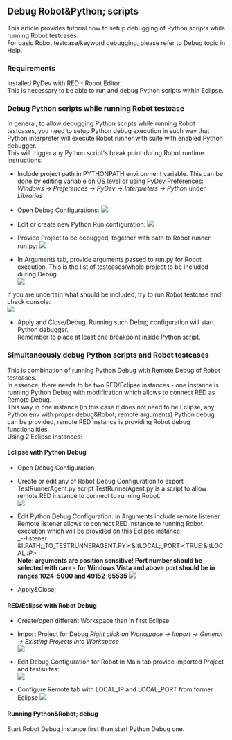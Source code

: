 ## Debug Robot&amp;Python; scripts

This article provides tutorial how to setup debugging of Python scripts while
running Robot testcases.  
For basic Robot testcase/keyword debugging, please refer to Debug topic in
Help.  

### Requirements

Installed PyDev with RED - Robot Editor.  
This is necessary to be able to run and debug Python scripts within Eclipse.  

### Debug Python scripts while running Robot testcase

In general, to allow debugging Python scripts while running Robot testcases,
you need to setup Python debug execution in such way that Python interpreter
will execute Robot runner with suite with enabled Python debugger.  
This will trigger any Python script's break point during Robot runtime.  
Instructions:  
  

  * Include project path in PYTHONPATH environment variable.
This can be done by editing variable on OS level or using PyDev Preferences:  
_Windows -&gt; Preferences -&gt; PyDev -&gt; Interpreters -&gt; Python_ under
_Libraries_  
  

  * Open Debug Configurations:
![](python_red_debug/go_to_debug_conf.png)  
  

  * Edit or create new Python Run configuration:
![](python_red_debug/edit_pyt_deb_conf.png)  
  

  * Provide Project to be debugged, together with path to Robot runner run.py:
![](python_red_debug/pyt_deb_main.png)  
  

  * In Arguments tab, provide arguments passed to run.py for Robot execution.
This is the list of testcases/whole project to be included during Debug.  
![](python_red_debug/pyt_deb_arg.png)  
  
If you are uncertain what should be included, try to run Robot testcase and
check console:  
![](python_red_debug/sample_suite_arg.png)  
  

  * Apply and Close/Debug.
Running such Debug configuration will start Python debugger.  
Remember to place at least one breakpoint inside Python script.

### Simultaneously debug Python scripts and Robot testcases

This is combination of running Python Debug with Remote Debug of Robot
testcases.  
In essence, there needs to be two RED/Eclipse instances - one instance is
running Python Debug with modification which allows to connect RED as Remote
Debug.  
This way in one instance (in this case it does not need to be Eclipse, any
Python env with proper debug&amp;Robot; remote arguments) Python debug can be
provided, remote RED instance is providing Robot debug functionalities.  
Using 2 Eclipse instances:  

#### Eclipse with Python Debug

  * Open Debug Configuration
  * Create or edit any of Robot Debug Configuration to export TestRunnerAgent.py script
TestRunnerAgent.py is a script to allow remote RED instance to connect to
running Robot.  
![](python_red_debug/robot_python_export_deb_scrt.png)

  * Edit Python Debug Configuration: in Arguments include remote listener
Remote listener allows to connect RED instance to running Robot execution
which will be provided on this Eclipse instance:  
_\--listener
&amp;ltPATH;_TO_TESTRUNNERAGENT.PY&gt;:&amp;ltLOCAL;_PORT&gt;:TRUE:&amp;ltLOCAL;_IP&gt;_  
**Note: arguments are position sensitive! Port number should be selected with care - for Windows Vista and above port should be in ranges 1024-5000 and 49152-65535** ![](python_red_debug/pyth_rob_listener.png)  
  

  * Apply&amp;Close;

#### RED/Eclipse with Robot Debug

  * Create/open different Workspace than in first Eclipse
  * Import Project for Debug
_Right click on Workspace -&gt; Import -&gt; General -&gt; Existing Projects
into Workspace_  
![](python_red_debug/import_project.png)  
  

  * Edit Debug Configuration for Robot
In Main tab provide imported Project and testsuites:  
![](python_red_debug/robot_debug_main.png)  
  

  * Configure Remote tab with LOCAL_IP and LOCAL_PORT from former Eclipse
![](python_red_debug/robot_debug_remote.png)  
  

#### Running Python&amp;Robot; debug

Start Robot Debug instance first than start Python Debug one.


